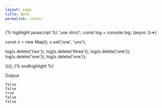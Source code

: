 ```yaml
---
layout: page
title: Note
permalink: /note/
---
```


{% highlight javascript %}
'use strict'; const log = console.log; (async ()=>{

const x = new Map();
x.set('one', 'uno');

log(x.delete('two'));
log(x.delete('three'));
log(x.delete('one'));
log(x.delete('one'));
log(x.delete('one'));

})();
{% endhighlight %}

Output

```
false
false
true
false
false
```

